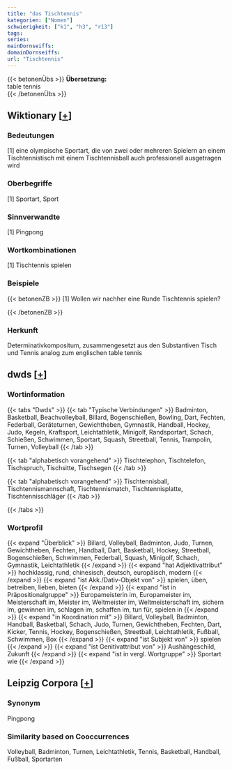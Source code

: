 ```yaml
---
title: "das Tischtennis"
kategorien: ["Nomen"]
schwierigkeit: ["k1", "h3", "r13"]
tags:
series:
mainDornseiffs:
domainDornseiffs:
url: "Tischtennis"
---
```


{{< betonenÜbs >}}
**Übersetzung:**  
table tennis  
{{< /betonenÜbs >}}

## Wiktionary [[+](https://de.wiktionary.org/wiki/Tischtennis)]

### Bedeutungen
[1] eine olympische Sportart, die von zwei oder mehreren Spielern an einem Tischtennistisch mit einem Tischtennisball auch professionell ausgetragen wird  

### Oberbegriffe
[1] Sportart, Sport  

### Sinnverwandte
[1] Pingpong  

### Wortkombinationen
[1] Tischtennis spielen  

### Beispiele
{{< betonenZB >}}
[1] Wollen wir nachher eine Runde Tischtennis spielen?  

{{< /betonenZB >}}
### Herkunft
Determinativkompositum, zusammengesetzt aus den Substantiven Tisch und Tennis analog zum englischen table tennis  



## dwds [[+](https://www.dwds.de/wb/Tischtennis)]

### Wortinformation
{{< tabs "Dwds" >}}
{{< tab "Typische Verbindungen" >}}
Badminton, Basketball, Beachvolleyball, Billard, Bogenschießen, Bowling, Dart, Fechten, Federball, Geräteturnen, Gewichtheben, Gymnastik, Handball, Hockey, Judo, Kegeln, Kraftsport, Leichtathletik, Minigolf, Randsportart, Schach, Schießen, Schwimmen, Sportart, Squash, Streetball, Tennis, Trampolin, Turnen, Volleyball
{{< /tab >}}

{{< tab "alphabetisch vorangehend" >}}
Tischtelephon, Tischtelefon, Tischspruch, Tischsitte, Tischsegen
{{< /tab >}}

{{< tab "alphabetisch vorangehend" >}}
Tischtennisball, Tischtennismannschaft, Tischtennismatch, Tischtennisplatte, Tischtennisschläger
{{< /tab >}}

{{< /tabs >}}

### Wortprofil
{{< expand "Überblick" >}} Billard, Volleyball, Badminton, Judo, Turnen, Gewichtheben, Fechten, Handball, Dart, Basketball, Hockey, Streetball, Bogenschießen, Schwimmen, Federball, Squash, Minigolf, Schach, Gymnastik, Leichtathletik {{< /expand >}}
{{< expand "hat Adjektivattribut" >}} hochklassig, rund, chinesisch, deutsch, europäisch, modern {{< /expand >}}
{{< expand "ist Akk./Dativ-Objekt von" >}} spielen, üben, betreiben, lieben, bieten {{< /expand >}}
{{< expand "ist in Präpositionalgruppe" >}} Europameisterin im, Europameister im, Meisterschaft im, Meister im, Weltmeister im, Weltmeisterschaft im, sichern im, gewinnen im, schlagen im, schaffen im, tun für, spielen in {{< /expand >}}
{{< expand "in Koordination mit" >}} Billard, Volleyball, Badminton, Handball, Basketball, Schach, Judo, Turnen, Gewichtheben, Fechten, Dart, Kicker, Tennis, Hockey, Bogenschießen, Streetball, Leichtathletik, Fußball, Schwimmen, Box {{< /expand >}}
{{< expand "ist Subjekt von" >}} spielen {{< /expand >}}
{{< expand "ist Genitivattribut von" >}} Aushängeschild, Zukunft {{< /expand >}}
{{< expand "ist in vergl. Wortgruppe" >}} Sportart wie {{< /expand >}}

## Leipzig Corpora [[+](https://corpora.uni-leipzig.de/en/res?word=Tischtennis&corpusId=deu_newscrawl-public_2018)]


### Synonym
Pingpong


### Similarity based on Cooccurrences
Volleyball, Badminton, Turnen, Leichtathletik, Tennis, Basketball, Handball, Fußball, Sportarten

